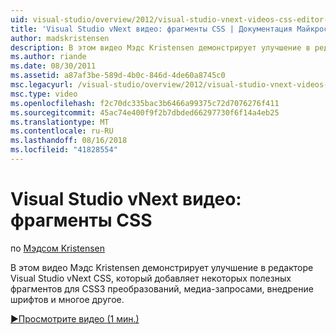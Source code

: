 ```yaml
---
uid: visual-studio/overview/2012/visual-studio-vnext-videos-css-editor-snippets
title: 'Visual Studio vNext видео: фрагменты CSS | Документация Майкрософт'
author: madskristensen
description: В этом видео Мэдс Kristensen демонстрирует улучшение в редакторе Visual Studio vNext CSS, который добавляет некоторых полезных фрагментов, для преобразования CSS3, q мультимедиа...
ms.author: riande
ms.date: 08/30/2011
ms.assetid: a87af3be-589d-4b0c-846d-4de60a8745c0
msc.legacyurl: /visual-studio/overview/2012/visual-studio-vnext-videos-css-editor-snippets
msc.type: video
ms.openlocfilehash: f2c70dc335bac3b6466a99375c72d7076276f411
ms.sourcegitcommit: 45ac74e400f9f2b7dbded66297730f6f14a4eb25
ms.translationtype: MT
ms.contentlocale: ru-RU
ms.lasthandoff: 08/16/2018
ms.locfileid: "41828554"
---
```

<a name="visual-studio-vnext-videos-css-snippets"></a>Visual Studio vNext видео: фрагменты CSS
====================
по [Мэдсом Kristensen](https://github.com/madskristensen)

В этом видео Мэдс Kristensen демонстрирует улучшение в редакторе Visual Studio vNext CSS, который добавляет некоторых полезных фрагментов для CSS3 преобразований, медиа-запросами, внедрение шрифтов и многое другое.

[&#9654;Просмотрите видео (1 мин.)](https://channel9.msdn.com/Blogs/ASP-NET-Site-Videos/visual-studio-vnext-videos-css-editor-snippets)
